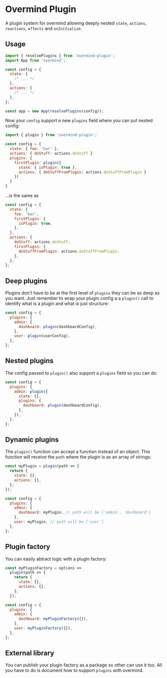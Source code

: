 # Overmind Plugin

A plugin system for overmind allowing deeply nested `state`, `actions`, `reactions`, `effects` and `onInitialize`.

## Usage

```js
import { resolvePlugins } from 'overmind-plugin';
import App from 'overmind';

const config = {
  state: {
    /* ... */
  },
  actions: {
    /* ... */
  },
};

const app = new App(resolvePlugins(config));
```

Now your `config` support a new `plugins` field where you can put nested config:

```js
import { plugin } from 'overmind-plugin';

const config = {
  state: { foo: 'bar' },
  actions: { doStuff: actions.doStuff }
  plugins: {
    firstPlugin: plugin({
      state: { isPlugin: true },
      actions: { doStuffFromPlugin: actions.doStuffFromPlugin }
    })
  }
}
```

...is the same as

```js
const config = {
  state: {
    foo: 'bar',
    firstPlugin: {
      isPlugin: true,
    },
  },
  actions: {
    doStuff: actions.doStuff,
    firstPlugin: {
      doStuffFromPlugin: actions.doStuffFromPlugin,
    },
  },
};
```

## Deep plugins

Plugins don't have to be at the first level of `plugins` they can be as deep as you want. Just remember to wrap your plugin config a a `plugin()` call to identify what is a plugin and what is just structure:

```js
const config = {
  plugins: {
    admin: {
      dashboard: plugin(dashboardConfig),
    },
    user: plugin(userConfig),
  },
};
```

## Nested plugins

The config passed to `plugin()` also support a `plugins` field so you can do:

```js
const config = {
  plugins: {
    admin: plugin({
      state: {},
      plugins: {
        dashboard: plugin(dashboardConfig),
      },
    }),
  },
};
```

## Dynamic plugins

The `plugin()` function can accept a function instead of an object. This function will receive the `path` where the plugin is as an array of strings:

```js
const myPlugin = plugin(path => {
  return {
    state: {},
    actions: {},
  };
});

const config = {
  plugins: {
    admin: {
      dashboard: myPlugin, // path will be ['admin', 'dashboard']
    },
    user: myPlugin, // path will be ['user']
  },
};
```

## Plugin factory

You can easily abtract logic with a plugin factory:

```js
const myPluginFactory = options =>
  plugin(path => {
    return {
      state: {},
      actions: {},
    };
  });

const config = {
  plugins: {
    admin: {
      dashboard: myPluginFactory({}),
    },
    user: myPluginFactory({}),
  },
};
```

## External library

You can publish your plugin factory as a package so other can use it too. All you have to do is document how to support `plugins` with overmind.
